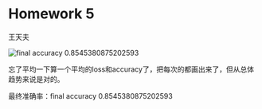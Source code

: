 # Homework 5

王天夫

![final accuracy 0.8545380875202593](/home/tfwang/PointCloud/PointCloud_homework/hw05/final%20accuracy%200.8545380875202593.png)

忘了平均一下算一个平均的loss和accuracy了，把每次的都画出来了，但从总体趋势来说是对的。

最终准确率：final accuracy 0.8545380875202593